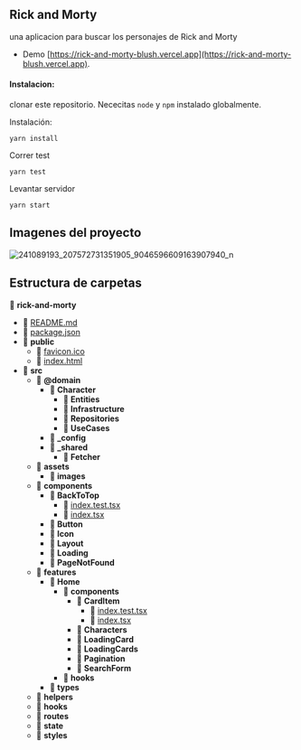 

## Rick and Morty

una aplicacion para buscar los personajes de Rick and Morty

- Demo [https://rick-and-morty-blush.vercel.app](https://rick-and-morty-blush.vercel.app).

#### Instalacion:  

clonar este repositorio. Nececitas `node` y `npm` instalado globalmente.


Instalación:
```
yarn install
```  

Correr test  
```
yarn test 
```
Levantar servidor
```
yarn start 
```

## Imagenes del proyecto


![241089193_207572731351905_9046596609163907940_n](https://user-images.githubusercontent.com/8399289/131635527-9d7bfe4b-b726-4fe3-a570-b87ead393a4f.png)


## Estructura de carpetas

 📂 __rick\-and\-morty__
   - 📄 [README.md](README.md)
   - 📄 [package.json](package.json)
   - 📂 __public__
     - 📄 [favicon.ico](public/favicon.ico)
     - 📄 [index.html](public/index.html)
   - 📂 __src__
     - 📂 __@domain__
       - 📂 __Character__
         - 📂 __Entities__
         - 📂 __Infrastructure__
         - 📂 __Repositories__
         - 📂 __UseCases__
       - 📂 __\_config__
       - 📂 __\_shared__
         - 📂 __Fetcher__
     - 📂 __assets__
       - 📂 __images__
     - 📂 __components__
       - 📂 __BackToTop__
         - 📄 [index.test.tsx](src/components/BackToTop/index.test.tsx)
         - 📄 [index.tsx](src/components/BackToTop/index.tsx)
       - 📂 __Button__
       - 📂 __Icon__
       - 📂 __Layout__
       - 📂 __Loading__
       - 📂 __PageNotFound__
     - 📂 __features__
       - 📂 __Home__
         - 📂 __components__
           - 📂 __CardItem__
             - 📄 [index.test.tsx](src/features/Home/components/CardItem/index.test.tsx)
             - 📄 [index.tsx](src/features/Home/components/CardItem/index.tsx)    
           - 📂 __Characters__
           - 📂 __LoadingCard__
           - 📂 __LoadingCards__
           - 📂 __Pagination__
           - 📂 __SearchForm__
         - 📂 __hooks__
       - 📂 __types__
     - 📂 __helpers__
     - 📂 __hooks__
     - 📂 __routes__
     - 📂 __state__
     - 📂 __styles__